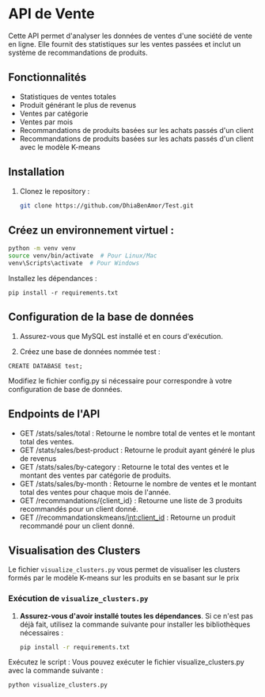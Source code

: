 # API de Vente

Cette API permet d'analyser les données de ventes d'une société de vente en ligne. Elle fournit des statistiques sur les ventes passées et inclut un système de recommandations de produits.


## Fonctionnalités
- Statistiques de ventes totales
- Produit générant le plus de revenus
- Ventes par catégorie
- Ventes par mois
- Recommandations de produits basées sur les achats passés d'un client
- Recommandations de produits basées sur les achats passés d'un client avec le modèle K-means

## Installation
1. Clonez le repository :
   ```bash
   git clone https://github.com/DhiaBenAmor/Test.git
   ```

## Créez un environnement virtuel :

```bash
python -m venv venv
source venv/bin/activate  # Pour Linux/Mac
venv\Scripts\activate  # Pour Windows
```

Installez les dépendances :
```
pip install -r requirements.txt
```
## Configuration de la base de données

1) Assurez-vous que MySQL est installé et en cours d'exécution.

2) Créez une base de données nommée test :
```SQL:
CREATE DATABASE test;
```

Modifiez le fichier config.py si nécessaire pour correspondre à votre configuration de base de données.


## Endpoints de l'API
- GET /stats/sales/total : Retourne le nombre total de ventes et le montant total des ventes.
- GET /stats/sales/best-product : Retourne le produit ayant généré le plus de revenus
- GET /stats/sales/by-category : Retourne le total des ventes et le montant des ventes par catégorie de produits.
- GET /stats/sales/by-month : Retourne le nombre de ventes et le montant total des ventes pour chaque mois de l'année.
- GET /recommandations/{client_id} : Retourne une liste de 3 produits recommandés pour un client donné.
- GET //recommandationskmeans/<int:client_id> : Retourne un produit recommandé pour un client donné.


## Visualisation des Clusters

Le fichier `visualize_clusters.py` vous permet de visualiser les clusters formés par le modèle K-means sur les produits en se basant sur le prix

### Exécution de `visualize_clusters.py`

1. **Assurez-vous d'avoir installé toutes les dépendances**. Si ce n'est pas déjà fait, utilisez la commande suivante pour installer les bibliothèques nécessaires :
   ```bash
   pip install -r requirements.txt


Exécutez le script : Vous pouvez exécuter le fichier visualize_clusters.py avec la commande suivante :

```bash
python visualize_clusters.py
```


